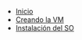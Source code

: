 <!-- docs/_sidebar.md -->

- [Inicio](/)
- [Creando la VM](creando_la_vm.md)
- [Instalación del SO](instalacion_so.md)